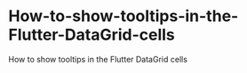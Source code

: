 # How-to-show-tooltips-in-the-Flutter-DataGrid-cells
How to show tooltips in the Flutter DataGrid cells

